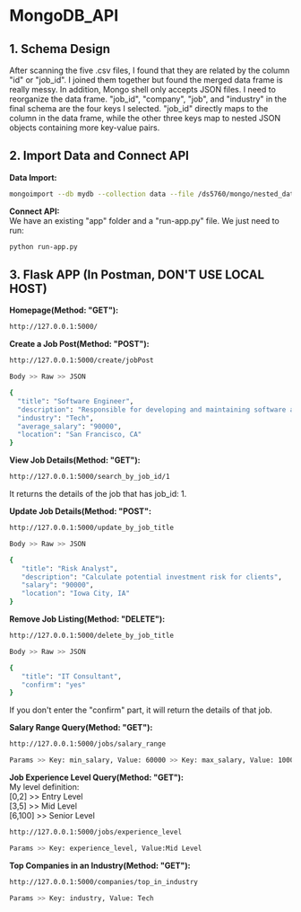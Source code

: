 # MongoDB_API
## 1. Schema Design <br>
After scanning the five .csv files, I found that they are related by the column "id" or "job_id". I joined them together but found the merged data frame is really messy. In addition, Mongo shell only accepts JSON files. I need to reorganize the data frame. "job_id", "company", "job", and "industry" in the final schema are the four keys I selected. "job_id" directly maps to the column in the data frame, while the other three keys map to nested JSON objects containing more key-value pairs. <br>
## 2. Import Data and Connect API <br>
**Data Import:** <br>
```bash
mongoimport --db mydb --collection data --file /ds5760/mongo/nested_data.json --jsonArray
``` 
**Connect API:** <br>
We have an existing "app" folder and a "run-app.py" file. We just need to run: <br>
```bash
python run-app.py
```
## 3. Flask APP (In Postman, DON'T USE LOCAL HOST)
**Homepage(Method: "GET"):**
```bash
http://127.0.0.1:5000/
```
**Create a Job Post(Method: "POST"):**
```bash
http://127.0.0.1:5000/create/jobPost
```
```bash
Body >> Raw >> JSON
```
```bash
{
  "title": "Software Engineer",
  "description": "Responsible for developing and maintaining software applications.",
  "industry": "Tech",
  "average_salary": "90000",
  "location": "San Francisco, CA"
}
```
**View Job Details(Method: "GET"):**
```bash
http://127.0.0.1:5000/search_by_job_id/1
```
It returns the details of the job that has job_id: 1. <br>

**Update Job Details(Method: "POST":**
```bash
http://127.0.0.1:5000/update_by_job_title
```
```bash
Body >> Raw >> JSON
```
```bash
{
   "title": "Risk Analyst",
   "description": "Calculate potential investment risk for clients",
   "salary": "90000",
   "location": "Iowa City, IA"
}
```

**Remove Job Listing(Method: "DELETE"):**
```bash
http://127.0.0.1:5000/delete_by_job_title
```
```bash
Body >> Raw >> JSON
```
```bash
{
   "title": "IT Consultant",
   "confirm": "yes"
}
```
If you don't enter the "confirm" part, it will return the details of that job. <br>

**Salary Range Query(Method: "GET"):**
```bash
http://127.0.0.1:5000/jobs/salary_range
```
```bash
Params >> Key: min_salary, Value: 60000 >> Key: max_salary, Value: 100000
```

**Job Experience Level Query(Method: "GET"):** <br>
My level definition: <br>
[0,2] >> Entry Level <br>
[3,5] >> Mid Level <br>
[6,100] >> Senior Level <br>
```bash
http://127.0.0.1:5000/jobs/experience_level
```
```bash
Params >> Key: experience_level, Value:Mid Level
```

**Top Companies in an Industry(Method: "GET"):**
```bash
http://127.0.0.1:5000/companies/top_in_industry
```
```bash
Params >> Key: industry, Value: Tech
```

